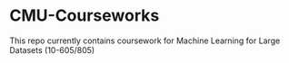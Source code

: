 # CMU-Courseworks

This repo currently contains coursework for Machine Learning for Large Datasets (10-605/805)
